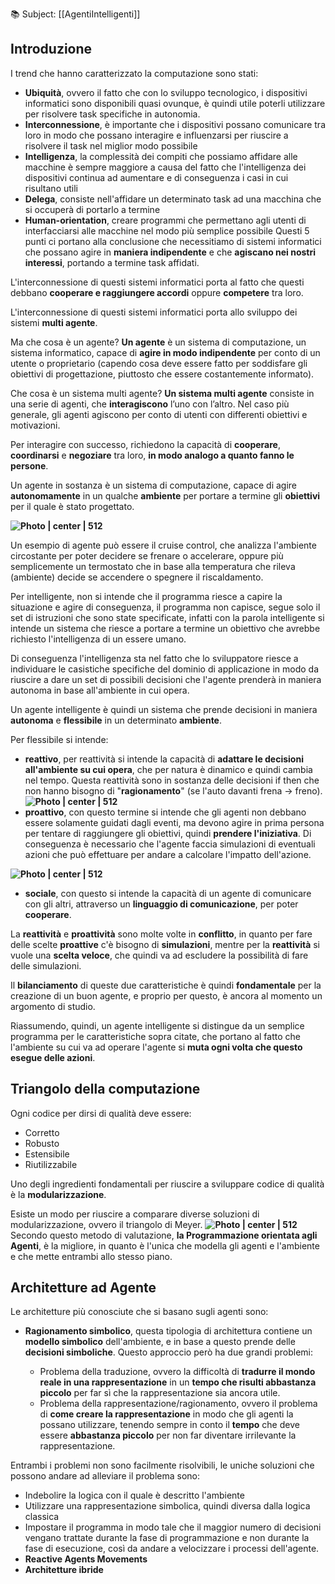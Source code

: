 📚 Subject: [[AgentiIntelligenti]]
## Introduzione

I trend che hanno caratterizzato la computazione sono stati:

* **Ubiquità**, ovvero il fatto che con lo sviluppo tecnologico, i dispositivi informatici sono disponibili quasi ovunque, è quindi utile poterli utilizzare per risolvere task specifiche in autonomia.
* **Interconnessione**, è importante che i dispositivi possano comunicare tra loro in modo che possano interagire e influenzarsi per riuscire a risolvere il task nel miglior modo possibile
* **Intelligenza**, la complessità dei compiti che possiamo affidare alle macchine è sempre maggiore a causa del fatto che l'intelligenza dei dispositivi continua ad aumentare e di conseguenza i casi in cui risultano utili
* **Delega**, consiste nell'affidare un determinato task ad una macchina che si occuperà di portarlo a termine
* **Human-orientation**, creare programmi che permettano agli utenti di interfacciarsi alle macchine nel modo più semplice possibile
Questi 5 punti ci portano alla conclusione che necessitiamo di sistemi informatici che possano agire in **maniera indipendente**
e che **agiscano nei nostri interessi**, portando a termine task affidati.

L'interconnessione di questi sistemi informatici porta al fatto che questi debbano **cooperare e raggiungere accordi** oppure **competere** tra loro.

L'interconnessione di questi sistemi informatici porta allo sviluppo dei sistemi **multi agente**.

Ma che cosa è un agente? **Un agente** è un sistema di computazione, un sistema informatico, capace di **agire in modo indipendente** per conto di un utente o proprietario (capendo cosa deve essere fatto per soddisfare gli obiettivi di progettazione, piuttosto che essere costantemente informato).

Che cosa è un sistema multi agente? **Un sistema multi agente** consiste in una serie di agenti, che **interagiscono** l’uno con l’altro. Nel caso più generale, gli agenti agiscono per conto di utenti con differenti obiettivi e motivazioni.

Per interagire con successo, richiedono la capacità di **cooperare**, **coordinarsi** e **negoziare** tra loro, **in modo analogo a quanto fanno le persone**.

Un agente in sostanza è un sistema di computazione, capace di agire **autonomamente** in un qualche **ambiente** per portare a termine gli **obiettivi** per il quale è stato progettato.

**![Photo | center | 512](https://lh7-us.googleusercontent.com/GReEvrc0o3lEf5EtrmegAuGAw3QbBu42ZYjIWK2u3Wf3JR79tu_HWPf3BGCQXY9P0pP31EaoyxRuI_LsNsuSmCT2F_CCET2lZ2YmqC7h_3jsAOfryhnk3dgl5B7JOzvp4s2_IxO-orDoyfWURBjsbUc)**

Un esempio di agente può essere il cruise control, che analizza l'ambiente circostante per poter decidere se frenare o accelerare, oppure più semplicemente un termostato che in base alla temperatura che rileva (ambiente) decide se accendere o spegnere il riscaldamento.

Per intelligente, non si intende che il programma riesce a capire la situazione e agire di conseguenza, il programma non capisce, segue solo il set di istruzioni che sono state specificate, infatti con la parola intelligente si intende un sistema che riesce a portare a termine un obiettivo che avrebbe richiesto l'intelligenza di un essere umano.

Di conseguenza l'intelligenza sta nel fatto che lo sviluppatore riesce a individuare le casistiche specifiche del dominio di applicazione in modo da riuscire a dare un set di possibili decisioni che l'agente prenderà in maniera autonoma in base all'ambiente in cui opera.

Un agente intelligente è quindi un sistema che prende decisioni in maniera **autonoma** e **flessibile** in un determinato **ambiente**.

Per flessibile si intende:

* **reattivo**, per reattività si intende la capacità di **adattare le decisioni all'ambiente su cui opera**, che per natura è dinamico e quindi cambia nel tempo. 
Questa reattività sono in sostanza delle decisioni if then che non hanno bisogno di "**ragionamento**" (se l'auto davanti frena -> freno). 
**![Photo | center | 512](https://lh7-us.googleusercontent.com/NSmrLh8kbmuDA574BpiWI0gUNyu8TVErlJufNmiLE64DMtKj_MZelIVTH6lOmrBmR8UiSGVfCxq39tYRPvH0DGe2dARIQGviRmCqF0oG0VcI5A12-HbhjnU757nHa4af20d5_vDU32ZMThStNUhGnzU)**
* **proattivo**, con questo termine si intende che gli agenti non debbano essere solamente guidati dagli eventi, ma devono agire in prima persona per tentare di raggiungere gli obiettivi, quindi **prendere l'iniziativa**. 
Di conseguenza è necessario che l'agente faccia simulazioni di eventuali azioni che può effettuare per andare a calcolare l'impatto dell'azione. 

**![Photo | center | 512](https://lh7-us.googleusercontent.com/UHQ_y8J6BNlq5lndLezKNwUOtRLw3edTnKUdc5CtyeNjW6aFvijkPscbwspsG4qNor7X548lWXm8HPIph40qCHYL6DutazoI5JytoYk_25Nw7WTTn6KQb4QObqqGQlvSqaszvLappzbhhQkdhsXUJ2c)**
* **sociale**, con questo si intende la capacità di un agente di comunicare con gli altri, attraverso un **linguaggio di comunicazione**, per poter **cooperare**.

La **reattività** e **proattività** sono molte volte in **conflitto**, in quanto per fare delle scelte **proattive** c'è bisogno di **simulazioni**, mentre per la **reattività** si vuole una **scelta veloce**, che quindi va ad escludere la possibilità di fare delle simulazioni. 

Il **bilanciamento** di queste due caratteristiche è quindi **fondamentale** per la creazione di un buon agente, e proprio per questo, è ancora al momento un argomento di studio.

Riassumendo, quindi, un agente intelligente si distingue da un semplice programma per le caratteristiche sopra citate, che portano al fatto che l'ambiente su cui va ad operare l'agente si **muta ogni volta che questo esegue delle azioni**.

## Triangolo della computazione

Ogni codice per dirsi di qualità deve essere:
* Corretto
* Robusto
* Estensibile
* Riutilizzabile

Uno degli ingredienti fondamentali per riuscire a sviluppare codice di qualità è la **modularizzazione**.

Esiste un modo per riuscire a comparare diverse soluzioni di modularizzazione, ovvero il triangolo di Meyer. 
**![Photo | center | 512](https://lh7-us.googleusercontent.com/PFZYyAG6bswn6lgCxK_62HaDDgEfTjF_fFCPvIc9TlZeNbAF3cez84YeEcTDwgGpW9QXbEYS3F1aG4mXQBH7q3MBwgTNyuungH0XEEWq7ofpPDuinUoBE_e1nJ11SGIE2lqYNdRRD9pkrWnAcsPqHSw)**
Secondo questo metodo di valutazione, **la Programmazione orientata agli Agenti**, è la migliore, in quanto è l'unica che modella gli agenti e l'ambiente e che mette entrambi allo stesso piano.


## Architetture ad Agente

Le architetture più conosciute che si basano sugli agenti sono:

* **Ragionamento simbolico**, questa tipologia di architettura contiene un **modello simbolico** dell'ambiente, e in base a questo prende delle **decisioni simboliche**.
  Questo approccio però ha due grandi problemi:

	* Problema della traduzione, ovvero la difficoltà di **tradurre il mondo reale in una rappresentazione** in un **tempo che risulti abbastanza piccolo** per far sì che la rappresentazione sia ancora utile.
	* Problema della rappresentazione/ragionamento, ovvero il problema di **come creare la rappresentazione** in modo che gli agenti la possano utilizzare, tenendo sempre in conto il **tempo** che deve essere **abbastanza piccolo** per non far diventare irrilevante la rappresentazione.

Entrambi i problemi non sono facilmente risolvibili, le uniche soluzioni che possono andare ad alleviare il problema sono:

* Indebolire la logica con il quale è descritto l'ambiente
* Utilizzare una rappresentazione simbolica, quindi diversa dalla logica classica
* Impostare il programma in modo tale che il maggior numero di decisioni vengano trattate durante la fase di programmazione e non durante la fase di esecuzione, così da andare a velocizzare i processi dell'agente.
* **Reactive Agents Movements**
* **Architetture ibride**
